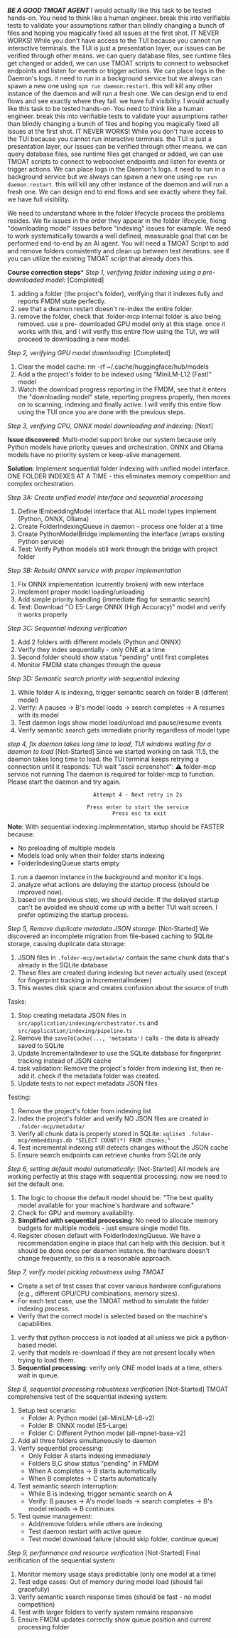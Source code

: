 
*****BE A GOOD TMOAT AGENT*****
I would actually like this task to be tested hands-on.
You need to think like a human engineer. break this into verifiable tests to validate your assumptions rather than blindly changing a bunch of files and hoping you magically fixed all issues at the first shot. IT NEVER WORKS!
While you don't have access to the TUI because you cannot run interactive terminals. the TUI is just a presentation layer, our issues can be verified through other means.
we can query database files, see runtime files get changed or added, we can use TMOAT scripts to connect to websocket endpoints and listen for events or trigger actions.
We can place logs in the Daemon's logs. it need to run in a background service but we always can spawn a new one using `npm run daemon:restart`. this will kill any other instance of the daemon and will run a fresh one.
We can design end to end flows and see exactly where they fail. we have full visibility.
I would actually like this task to be tested hands-on.
You need to think like a human engineer. break this into verifiable tests to validate your assumptions rather than blindly changing a bunch of files and hoping you magically fixed all issues at the first shot. IT NEVER WORKS!
While you don't have access to the TUI because you cannot run interactive terminals. the TUI is just a presentation layer, our issues can be verified through other means.
we can query database files, see runtime files get changed or added, we can use TMOAT scripts to connect to websocket endpoints and listen for events or trigger actions.
We can place logs in the Daemon's logs. it need to run in a background service but we always can spawn a new one using `npm run daemon:restart`. this will kill any other instance of the daemon and will run a fresh one.
We can design end to end flows and see exactly where they fail. we have full visibility.

We need to understand where in the folder lifecycle process the problems resides.
We fix issues in the order they appear in the folder lifecycle, fixing "downloading model" issues before "indexing" issues for example.
We need to work systematically towards a well defined, measurable goal that can be performed end-to-end by an AI agent.
You will need a TMOAT Script to add and remove folders consistently and clean up between test iterations. see if you can utilize the existing TMOAT script that already does this.

******Course correction steps*******
*Step 1, verifying folder indexing using a pre-downloaded model:* [Completed]
1. adding a folder (the project's folder), verifying that it indexes fully and reports FMDM state perfectly.
2. see that a deamon restart doesn't re-index the entire folder.
3. remove the folder, check that .folder-mcp internal folder is also being removed.
use a pre- downloaded GPU model only at this stage.
once it works with this, and I will verify this entire flow using the TUI, we will proceed to downloading a new model.

*Step 2, verifying GPU model downloading:* [Completed]
1. Clear the model cache: rm -rf ~/.cache/huggingface/hub/models
2. Add a the project's folder to be indexed using "MiniLM-L12 (Fast)" model
3. Watch the download progress reporting in the FMDM, see that it enters the "downloading model" state, reporting progress properly, then moves on to scanning, indexing and finally active.
I will verify this entire flow using the TUI once you are done with the previous steps.

*Step 3, verifying CPU, ONNX model downloading and indexing:* [Next]

**Issue discovered**: Multi-model support broke our system because only Python models have priority queues and orchestration. ONNX and Ollama models have no priority system or keep-alive management.

**Solution**: Implement sequential folder indexing with unified model interface. ONE FOLDER INDEXES AT A TIME - this eliminates memory competition and complex orchestration.

*Step 3A: Create unified model interface and sequential processing*
1. Define IEmbeddingModel interface that ALL model types implement (Python, ONNX, Ollama)
2. Create FolderIndexingQueue in daemon - process one folder at a time
3. Create PythonModelBridge implementing the interface (wraps existing Python service)
4. Test: Verify Python models still work through the bridge with project folder

*Step 3B: Rebuild ONNX service with proper implementation*
1. Fix ONNX implementation (currently broken) with new interface
2. Implement proper model loading/unloading
3. Add simple priority handling (immediate flag for semantic search)
4. Test: Download "○ E5-Large ONNX (High Accuracy)" model and verify it works properly

*Step 3C: Sequential indexing verification*
1. Add 2 folders with different models (Python and ONNX)
2. Verify they index sequentially - only ONE at a time
3. Second folder should show status "pending" until first completes
4. Monitor FMDM state changes through the queue

*Step 3D: Semantic search priority with sequential indexing*
1. While folder A is indexing, trigger semantic search on folder B (different model)
2. Verify: A pauses → B's model loads → search completes → A resumes with its model
3. Test daemon logs show model load/unload and pause/resume events
4. Verify semantic search gets immediate priority regardless of model type

*step 4, fix daemon takes long time to load, TUI windows waiting for a daemon to load* [Not-Started]
Since we started working on task 11.5, the daemon takes long time to load. the TUI terminal keeps retrying a connection until it responds:
TUI wait "ascii screenshot":
                            ⚠ folder-mcp service not running
                    The daemon is required for folder-mcp to function.
                          Please start the daemon and try again.

                               Attempt 4 - Next retry in 2s

                             Press enter to start the service
                                     Press esc to exit

**Note**: With sequential indexing implementation, startup should be FASTER because:
- No preloading of multiple models
- Models load only when their folder starts indexing
- FolderIndexingQueue starts empty

1. run a daemon instance in the background and monitor it's logs.
2. analyze what actions are delaying the startup process (should be improved now).
3. based on the previous step, we should decide: If the delayed startup can't be avoided we should come up with a better TUI wait screen. I prefer optimizing the startup process.

*Step 5, Remove duplicate metadata JSON storage:* [Not-Started]
We discovered an incomplete migration from file-based caching to SQLite storage, causing duplicate data storage:
1. JSON files in `.folder-mcp/metadata/` contain the same chunk data that's already in the SQLite database
2. These files are created during indexing but never actually used (except for fingerprint tracking in IncrementalIndexer)
3. This wastes disk space and creates confusion about the source of truth

Tasks:
1. Stop creating metadata JSON files in `src/application/indexing/orchestrator.ts` and `src/application/indexing/pipeline.ts`
2. Remove the `saveToCache(..., 'metadata')` calls - the data is already saved to SQLite
3. Update IncrementalIndexer to use the SQLite database for fingerprint tracking instead of JSON cache
4. task validation: Remove the project's folder from indexing list, then re-add it. check if the metadata folder was created.
5. Update tests to not expect metadata JSON files

Testing:
1. Remove the project's folder from indexing list
2. Index the project's folder and verify NO JSON files are created in `.folder-mcp/metadata/`
3. Verify all chunk data is properly stored in SQLite: `sqlite3 .folder-mcp/embeddings.db "SELECT COUNT(*) FROM chunks;"`
4. Test incremental indexing still detects changes without the JSON cache
5. Ensure search endpoints can retrieve chunks from SQLite only

*Step 6, setting default model automatically:* [Not-Started]
All models are working perfectly at this stage with sequential processing. now we need to set the default one.
1. The logic to choose the default model should be: "The best quality model available for your machine's hardware and software."
2. Check for GPU and memory availability.
3. **Simplified with sequential processing**: No need to allocate memory budgets for multiple models - just ensure single model fits.
4. Register chosen default with FolderIndexingQueue.
We have a recommendation engine in place that can help with this decision. but it should be done once per daemon instance. the hardware doesn't change frequently, so this is a reasonable approach.

*Step 7, verify model picking robustness using TMOAT*
- Create a set of test cases that cover various hardware configurations (e.g., different GPU/CPU combinations, memory sizes).
- For each test case, use the TMOAT method to simulate the folder indexing process.
- Verify that the correct model is selected based on the machine's capabilities.
1. verify that python proccess is not loaded at all unless we pick a python-based model.
2. verify that models re-download if they are not present locally when trying to load them.
3. **Sequential processing**: verify only ONE model loads at a time, others wait in queue.

*Step 8, sequential processing robustness verification* [Not-Started]
TMOAT comprehensive test of the sequential indexing system:
1. Setup test scenario:
   - Folder A: Python model (all-MiniLM-L6-v2)
   - Folder B: ONNX model (E5-Large)  
   - Folder C: Different Python model (all-mpnet-base-v2)
2. Add all three folders simultaneously to daemon
3. Verify sequential processing:
   - Only Folder A starts indexing immediately
   - Folders B,C show status "pending" in FMDM
   - When A completes → B starts automatically
   - When B completes → C starts automatically
4. Test semantic search interruption:
   - While B is indexing, trigger semantic search on A
   - Verify: B pauses → A's model loads → search completes → B's model reloads → B continues
5. Test queue management:
   - Add/remove folders while others are indexing
   - Test daemon restart with active queue
   - Test model download failure (should skip folder, continue queue)

*Step 9, performance and resource verification* [Not-Started]
Final verification of the sequential system:
1. Monitor memory usage stays predictable (only one model at a time)
2. Test edge cases: Out of memory during model load (should fail gracefully)
3. Verify semantic search response times (should be fast - no model competition)
4. Test with larger folders to verify system remains responsive
5. Ensure FMDM updates correctly show queue position and current processing folder